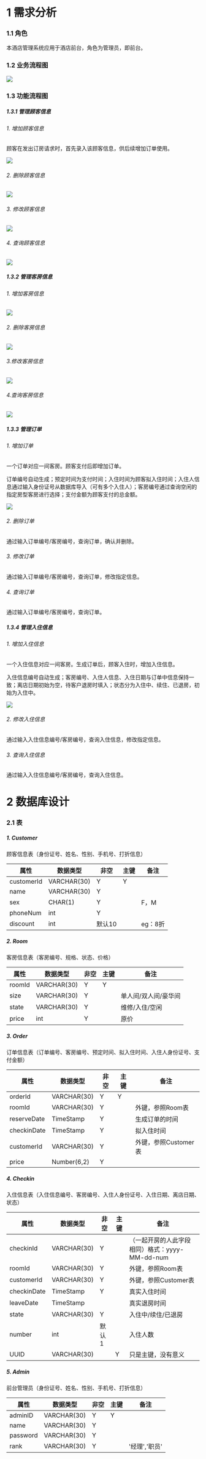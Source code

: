 # 1 需求分析

### 1.1 角色

本酒店管理系统应用于酒店前台，角色为管理员，即前台。

### 1.2 业务流程图

![](.assets/1.2.png)

### 1.3 功能流程图

##### 1.3.1 管理顾客信息

###### 1. 增加顾客信息

顾客在发出订房请求时，首先录入该顾客信息，供后续增加订单使用。

![](.assets/1.3.1.1-16552810116355.png)

###### 2. 删除顾客信息

![](.assets/1.3.1.2.png)

###### 3. 修改顾客信息

![](.assets/1.3.1.3.png)

###### 4. 查询顾客信息

![](.assets/1.3.1.4.png)

##### 1.3.2 管理客房信息

###### 1. 增加客房信息

![](.assets/1.3.2.1.png)

###### 2. 删除客房信息

![](.assets/1.3.2.2.png)

###### 3.修改客房信息

![](.assets/1.3.2.3.png)

###### 4.查询客房信息

![](.assets/1.2.3.4.png)



##### 1.3.3 管理订单

###### 1. 增加订单

一个订单对应一间客房。顾客支付后即增加订单。

订单编号自动生成；预定时间为支付时间；入住时间为顾客拟入住时间；入住人信息通过输入身份证号从数据库导入（可有多个入住人）；客房编号通过查询空闲的指定房型客房进行选择；支付金额为顾客支付的总金额。

![](.assets/1.3.4.1.png)

###### 2. 删除订单

通过输入订单编号/客房编号，查询订单，确认并删除。

###### 3. 修改订单

通过输入订单编号/客房编号，查询订单，修改指定信息。

###### 4. 查询订单

通过输入订单编号/客房编号，查询订单。

##### 1.3.4 管理入住信息

###### 1. 增加入住信息

一个入住信息对应一间客房。生成订单后，顾客入住时，增加入住信息。

入住信息编号自动生成；客房编号、入住人信息、入住日期与订单中信息保持一致；离店日期初始为空，待客户退房时填入；状态分为入住中、续住、已退房，初始为入住中。

![](.assets/1.3.5.1.png)

###### 2. 修改入住信息

通过输入入住信息编号/客房编号，查询入住信息，修改指定信息。

###### 3. 查询入住信息

通过输入入住信息编号/客房编号，查询入住信息。



# 2 数据库设计

### 2.1 表

##### 1. Customer

顾客信息表（身份证号、姓名、性别、手机号、打折信息）

| 属性       | 数据类型    | 非空   | 主键 | 备注    |
| ---------- | ----------- | ------ | ---- | ------- |
| customerId | VARCHAR(30) | Y      | Y    |         |
| name       | VARCHAR(30) | Y      |      |         |
| sex        | CHAR(1)     | Y      |      | F，M    |
| phoneNum   | int         | Y      |      |         |
| discount   | int         | 默认10 |      | eg：8折 |

##### 2. Room

客房信息表（客房编号、规格、状态、价格）

| 属性   | 数据类型    | 非空 | 主键 | 备注                 |
| ------ | ----------- | ---- | ---- | -------------------- |
| roomId | VARCHAR(30) | Y    | Y    |                      |
| size   | VARCHAR(30) | Y    |      | 单人间/双人间/豪华间 |
| state  | VARCHAR(30) | Y    |      | 维修/入住/空闲       |
| price  | int         | Y    |      | 原价                 |

##### 3. Order

订单信息表（订单编号、客房编号、预定时间、拟入住时间、入住人身份证号、支付金额）

| 属性        | 数据类型    | 非空 | 主键 | 备注                 |
| ----------- | ----------- | ---- | ---- | -------------------- |
| orderId     | VARCHAR(30) | Y    | Y    |                      |
| roomId      | VARCHAR(30) | Y    |      | 外键，参照Room表     |
| reserveDate | TimeStamp   | Y    |      | 生成订单的时间       |
| checkinDate | TimeStamp   | Y    |      | 拟入住时间           |
| customerId  | VARCHAR(30) | Y    |      | 外键，参照Customer表 |
| price       | Number(6,2) | Y    |      |                      |

##### 4. Checkin

入住信息表（入住信息编号、客房编号、入住人身份证号、入住日期、离店日期、状态）

| 属性        | 数据类型    | 非空  | 主键 | 备注                                           |
| ----------- | ----------- | ----- | ---- | ---------------------------------------------- |
| checkinId   | VARCHAR(30) | Y     |      | （一起开房的人此字段相同）格式：yyyy-MM-dd-num |
| roomId      | VARCHAR(30) | Y     |      | 外键，参照Room表                               |
| customerId  | VARCHAR(30) | Y     |      | 外键，参照Customer表                           |
| checkinDate | TimeStamp   | Y     |      | 真实入住时间                                   |
| leaveDate   | TimeStamp   |       |      | 真实退房时间                                   |
| state       | VARCHAR(30) | Y     |      | 入住中/续住/已退房                             |
| number      | int         | 默认1 |      | 入住人数                                       |
| UUID        | VARCHAR(30) |       | Y    | 只是主键，没有意义                             |

##### 5. Admin

前台管理员（身份证号、姓名、性别、手机号、打折信息）

| 属性       | 数据类型    | 非空   | 主键 | 备注    |
| ---------- | ----------- | ------ | ---- | ------- |
| adminID | VARCHAR(30) | Y      | Y    |         |
| name       | VARCHAR(30) | Y      |      |         |
| password        | VARCHAR(30)     | Y      |      |     |
| rank        | VARCHAR(30)     | Y      |      |   '经理','职员'  |
